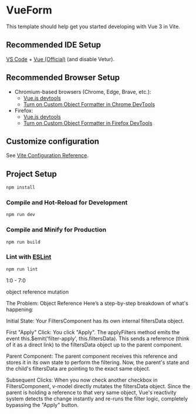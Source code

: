 # VueForm

This template should help get you started developing with Vue 3 in Vite.

## Recommended IDE Setup

[VS Code](https://code.visualstudio.com/) + [Vue (Official)](https://marketplace.visualstudio.com/items?itemName=Vue.volar) (and disable Vetur).

## Recommended Browser Setup

- Chromium-based browsers (Chrome, Edge, Brave, etc.):
  - [Vue.js devtools](https://chromewebstore.google.com/detail/vuejs-devtools/nhdogjmejiglipccpnnnanhbledajbpd) 
  - [Turn on Custom Object Formatter in Chrome DevTools](http://bit.ly/object-formatters)
- Firefox:
  - [Vue.js devtools](https://addons.mozilla.org/en-US/firefox/addon/vue-js-devtools/)
  - [Turn on Custom Object Formatter in Firefox DevTools](https://fxdx.dev/firefox-devtools-custom-object-formatters/)

## Customize configuration

See [Vite Configuration Reference](https://vite.dev/config/).

## Project Setup

```sh
npm install
```

### Compile and Hot-Reload for Development

```sh
npm run dev
```

### Compile and Minify for Production

```sh
npm run build
```

### Lint with [ESLint](https://eslint.org/)

```sh
npm run lint
```



1:0 - 7:0

 object reference mutation

 The Problem: Object Reference
Here’s a step-by-step breakdown of what's happening:

Initial State: Your FiltersComponent has its own internal filtersData object.

First "Apply" Click: You click "Apply". The applyFilters method emits the event this.$emit('filter-apply', this.filtersData). This sends a reference (think of it as a direct link) to the filtersData object up to the parent component.

Parent Component: The parent component receives this reference and stores it in its own state to perform the filtering. Now, the parent's state and the child's filtersData are pointing to the exact same object.

Subsequent Clicks: When you now check another checkbox in FiltersComponent, v-model directly mutates the filtersData object. Since the parent is holding a reference to that very same object, Vue's reactivity system detects the change instantly and re-runs the filter logic, completely bypassing the "Apply" button.